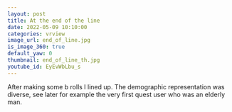 ```yaml
---
layout: post
title: At the end of the line
date: 2022-05-09 10:10:00
categories: vrview
image_url: end_of_line.jpg
is_image_360: true
default_yaw: 0
thumbnail: end_of_line_th.jpg
youtube_id: EyEvWbLbu_s
---
```

After making some b rolls I lined up. The demographic representation was diverse, see later for example the very first quest user who was an elderly man.
